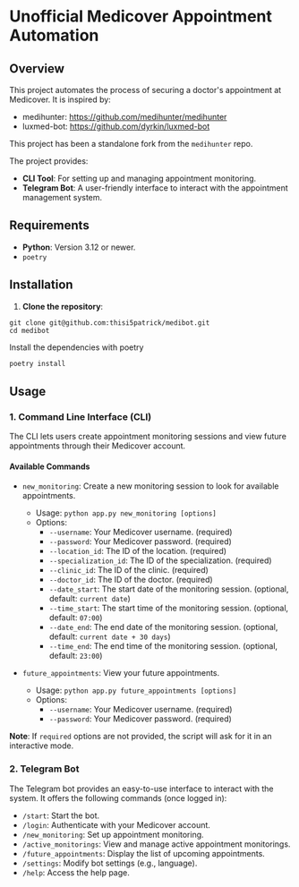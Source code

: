 # Unofficial Medicover Appointment Automation

## Overview
This project automates the process of securing a doctor's appointment at Medicover.
It is inspired by:
* medihunter: https://github.com/medihunter/medihunter
* luxmed-bot: https://github.com/dyrkin/luxmed-bot

This project has been a standalone fork from the `medihunter` repo.

The project provides:
- **CLI Tool**: For setting up and managing appointment monitoring.
- **Telegram Bot**: A user-friendly interface to interact with the appointment management system.

## Requirements
- **Python**: Version 3.12 or newer.
- `poetry`

## Installation

1. **Clone the repository**:
```shell
git clone git@github.com:thisi5patrick/medibot.git
cd medibot
```

Install the dependencies with poetry
```bash
poetry install
```

## Usage

### 1. Command Line Interface (CLI)

The CLI lets users create appointment monitoring sessions and view future appointments through their Medicover account.
#### Available Commands
* `new_monitoring`: Create a new monitoring session to look for available appointments.
  * Usage: `python app.py new_monitoring [options]`
  * Options:
    * `--username`: Your Medicover username. (required)
    * `--password`: Your Medicover password. (required)
    * `--location_id`: The ID of the location. (required)
    * `--specialization_id`: The ID of the specialization. (required)
    * `--clinic_id`: The ID of the clinic. (required)
    * `--doctor_id`: The ID of the doctor. (required)
    * `--date_start`: The start date of the monitoring session. (optional, default: `current date`)
    * `--time_start`: The start time of the monitoring session. (optional, default: `07:00`)
    * `--date_end`: The end date of the monitoring session. (optional, default: `current date + 30 days`)
    * `--time_end`: The end time of the monitoring session. (optional, default: `23:00`)


* `future_appointments`: View your future appointments.
  * Usage: `python app.py future_appointments [options]`
  * Options:
    * `--username`: Your Medicover username. (required)
    * `--password`: Your Medicover password. (required)

**Note**: If `required` options are not provided, the script will ask for it in an interactive mode.

### 2. Telegram Bot

The Telegram bot provides an easy-to-use interface to interact with the system. 
It offers the following commands (once logged in):

* `/start`: Start the bot.
* `/login`: Authenticate with your Medicover account.
* `/new_monitoring`: Set up appointment monitoring.
* `/active_monitorings`: View and manage active appointment monitorings.
* `/future_appointments`: Display the list of upcoming appointments.
* `/settings`: Modify bot settings (e.g., language).
* `/help`: Access the help page.

